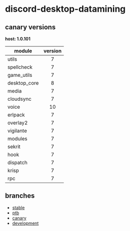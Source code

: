 # discord-desktop-datamining

## canary versions

**host: 1.0.101**

| module | version |
| ------ | :-----: |
| utils | 7 |
| spellcheck | 7 |
| game_utils | 7 |
| desktop_core | 8 |
| media | 7 |
| cloudsync | 7 |
| voice | 10 |
| erlpack | 7 |
| overlay2 | 7 |
| vigilante | 7 |
| modules | 7 |
| sekrit | 7 |
| hook | 7 |
| dispatch | 7 |
| krisp | 7 |
| rpc | 7 |

## branches

- [stable](https://github.com/OpenAsar/discord-desktop-datamining/tree/stable)
- [ptb](https://github.com/OpenAsar/discord-desktop-datamining/tree/ptb)
- [canary](https://github.com/OpenAsar/discord-desktop-datamining/tree/canary)
- [development](https://github.com/OpenAsar/discord-desktop-datamining/tree/development)